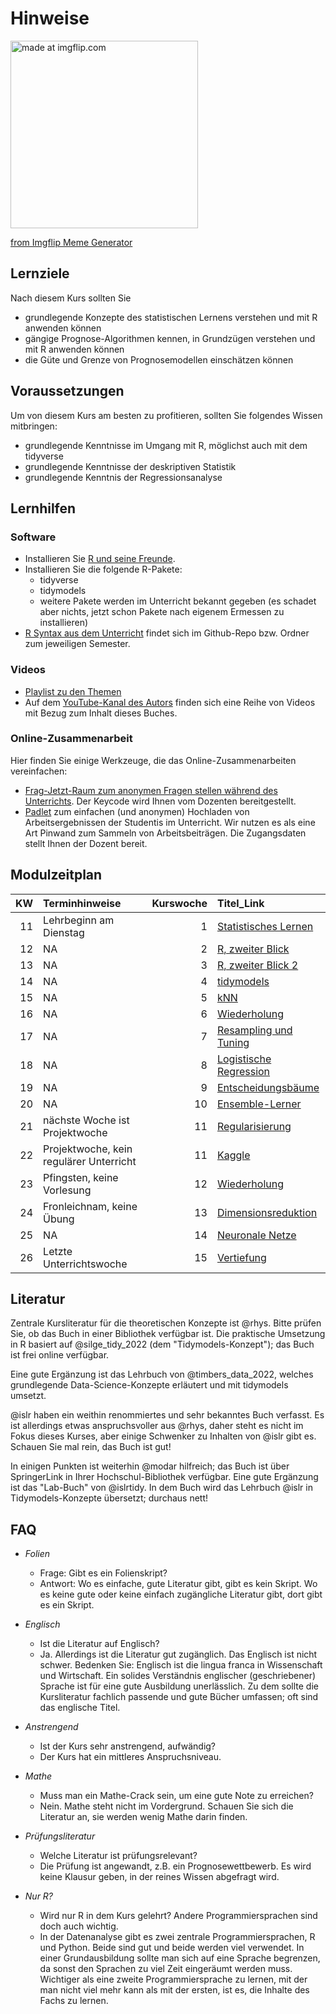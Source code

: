 

<!-- # (PART) Organisatorisches {-} -->

# Hinweise 







<a href="https://imgflip.com/i/689g8g"><img src="https://i.imgflip.com/689g8g.jpg" width="300" title="made at imgflip.com"/></a><div><a href="https://imgflip.com/memegenerator">from Imgflip Meme Generator</a></div>
















## Lernziele

Nach diesem Kurs sollten Sie

- grundlegende Konzepte des statistischen Lernens verstehen und mit R anwenden können
- gängige Prognose-Algorithmen kennen, in Grundzügen verstehen und mit R anwenden können
- die Güte und Grenze von Prognosemodellen einschätzen können


## Voraussetzungen

Um von diesem Kurs am besten zu profitieren,
sollten Sie folgendes Wissen mitbringen:


- grundlegende Kenntnisse im Umgang mit R, möglichst auch mit dem tidyverse
- grundlegende Kenntnisse der deskriptiven Statistik
- grundlegende Kenntnis der Regressionsanalyse





## Lernhilfen





### Software

- Installieren Sie [R und seine Freunde](https://data-se.netlify.app/2021/11/30/installation-von-r-und-seiner-freunde/).
- Installieren Sie die folgende R-Pakete:
    - tidyverse
    - tidymodels
    - weitere Pakete werden im Unterricht bekannt gegeben (es schadet aber nichts, jetzt schon Pakete nach eigenem Ermessen zu installieren)
- [R Syntax aus dem Unterricht](https://github.com/sebastiansauer/Lehre) findet sich im Github-Repo bzw. Ordner zum jeweiligen Semester.



### Videos

- [Playlist zu den Themen](https://youtube.com/playlist?list=PLRR4REmBgpIGv1e4hZ8asrL3qVBe5LcKp)
- Auf dem [YouTube-Kanal des Autors](https://www.youtube.com/channel/UCkvdtj8maE7g-SOCh4aDB9g) finden sich eine Reihe von Videos mit Bezug zum Inhalt dieses Buches.



### Online-Zusammenarbeit

Hier finden Sie einige Werkzeuge, 
die das Online-Zusammenarbeiten vereinfachen: 

- [Frag-Jetzt-Raum zum anonymen Fragen stellen während des Unterrichts](https://frag.jetzt/home). Der Keycode wird Ihnen vom Dozenten bereitgestellt.
- [Padlet](https://de.padlet.com/) zum einfachen (und anonymen) Hochladen von Arbeitsergebnissen der Studentis im Unterricht. Wir nutzen es als eine Art Pinwand zum Sammeln von Arbeitsbeiträgen. Die Zugangsdaten stellt Ihnen der Dozent bereit.





## Modulzeitplan












| KW|Terminhinweise                          | Kurswoche|Titel_Link                                                                                          |
|--:|:---------------------------------------|---------:|:---------------------------------------------------------------------------------------------------|
| 11|Lehrbeginn am Dienstag                  |         1|[Statistisches Lernen](https://sebastiansauer.github.io/datascience1/statistisches-lernen.html)     |
| 12|NA                                      |         2|[R, zweiter Blick](https://sebastiansauer.github.io/datascience1/r-zweiter-blick.html)              |
| 13|NA                                      |         3|[R, zweiter Blick 2](https://sebastiansauer.github.io/datascience1/r-zweiter-blick-2.html)          |
| 14|NA                                      |         4|[tidymodels](https://sebastiansauer.github.io/datascience1/tidymodels.html)                         |
| 15|NA                                      |         5|[kNN](https://sebastiansauer.github.io/datascience1/knn.html)                                       |
| 16|NA                                      |         6|[Wiederholung](https://sebastiansauer.github.io/datascience1/wiederholung.html)                     |
| 17|NA                                      |         7|[Resampling und Tuning](https://sebastiansauer.github.io/datascience1/resampling-und-tuning.html)   |
| 18|NA                                      |         8|[Logistische Regression](https://sebastiansauer.github.io/datascience1/logistische-regression.html) |
| 19|NA                                      |         9|[Entscheidungsbäume](https://sebastiansauer.github.io/datascience1/entscheidungsbäume.html)         |
| 20|NA                                      |        10|[Ensemble-Lerner](https://sebastiansauer.github.io/datascience1/ensemble-lerner.html)               |
| 21|nächste Woche ist Projektwoche          |        11|[Regularisierung](https://sebastiansauer.github.io/datascience1/regularisierung.html)               |
| 22|Projektwoche, kein regulärer Unterricht |        11|[Kaggle](https://sebastiansauer.github.io/datascience1/kaggle.html)                                 |
| 23|Pfingsten, keine Vorlesung              |        12|[Wiederholung](https://sebastiansauer.github.io/datascience1/wiederholung.html)                     |
| 24|Fronleichnam, keine Übung               |        13|[Dimensionsreduktion](https://sebastiansauer.github.io/datascience1/dimensionsreduktion.html)       |
| 25|NA                                      |        14|[Neuronale Netze](https://sebastiansauer.github.io/datascience1/neuronale-netze.html)               |
| 26|Letzte Unterrichtswoche                 |        15|[Vertiefung](https://sebastiansauer.github.io/datascience1/vertiefung.html)                         |





## Literatur

Zentrale Kursliteratur für die theoretischen Konzepte ist @rhys.
Bitte prüfen Sie, ob das Buch in einer Bibliothek verfügbar ist.
Die praktische Umsetzung in R basiert auf @silge_tidy_2022 (dem "Tidymodels-Konzept"); 
das Buch ist frei online verfügbar. 

Eine gute Ergänzung ist das Lehrbuch von @timbers_data_2022,
welches grundlegende Data-Science-Konzepte erläutert und mit tidymodels umsetzt.


@islr haben ein weithin renommiertes und sehr bekanntes Buch verfasst.
Es ist allerdings etwas anspruchsvoller aus @rhys,
daher steht es nicht im Fokus dieses Kurses,
aber einige Schwenker zu Inhalten von @islr gibt es. Schauen Sie mal rein,
das Buch ist gut!

In einigen Punkten ist weiterhin @modar hilfreich; 
das Buch ist über SpringerLink in Ihrer Hochschul-Bibliothek verfügbar. Eine gute Ergänzung ist das "Lab-Buch" von @islrtidy.
In dem Buch wird das Lehrbuch @islr in Tidymodels-Konzepte übersetzt; durchaus nett!








## FAQ





- *Folien*
    - Frage: Gibt es ein Folienskript?
    - Antwort: Wo es einfache, gute Literatur gibt, gibt es kein Skript. Wo es keine gute oder keine einfach zugängliche Literatur gibt, dort gibt es ein Skript.
    
- *Englisch*
    - Ist die Literatur auf Englisch?
    - Ja. Allerdings ist die Literatur gut zugänglich. Das Englisch ist nicht schwer. Bedenken Sie: Englisch ist die lingua franca in Wissenschaft und Wirtschaft. Ein solides Verständnis englischer (geschriebener) Sprache ist für eine gute Ausbildung unerlässlich. Zu dem sollte die Kursliteratur fachlich passende und gute Bücher umfassen; oft sind das englische Titel. 
    
- *Anstrengend*
    - Ist der Kurs sehr anstrengend, aufwändig?
    - Der Kurs hat ein mittleres Anspruchsniveau. 
    
- *Mathe*
    - Muss man ein Mathe-Crack sein, um eine gute Note zu erreichen?
    - Nein. Mathe steht nicht im Vordergrund. Schauen Sie sich die Literatur an, sie werden wenig Mathe darin finden.
    
- *Prüfungsliteratur*
    - Welche Literatur ist prüfungsrelevant?
    - Die Prüfung ist angewandt, z.B. ein Prognosewettbewerb. Es wird keine Klausur geben, in der reines Wissen abgefragt wird.


- *Nur R?*
    - Wird nur R in dem Kurs gelehrt? Andere Programmiersprachen sind doch auch wichtig.
    - In der Datenanalyse gibt es zwei zentrale Programmiersprachen, R und Python. Beide sind gut und beide werden viel verwendet. In einer Grundausbildung sollte man sich auf eine Sprache begrenzen, da sonst den Sprachen zu viel Zeit eingeräumt werden muss. Wichtiger als eine zweite Programmiersprache zu lernen, mit der man nicht viel mehr kann als mit der ersten, ist es, die Inhalte des Fachs zu lernen.
    
    













